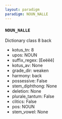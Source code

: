 ```yaml
---
layout: paradigm
paradigm: NOUN_NALLE
---
```

### ` NOUN_NALLE `

Dictionary class 8 back
* kotus_tn: 8
* upos: NOUN
* suffix_regex: [Eeëěĕ]
* kotus_av: None
* grade_dir: weaken
* harmony: back
* possessive: False
* stem_diphthong: None
* deletion: None
* plurale_tantum: False
* clitics: False
* pos: NOUN
* stem_vowel: None
